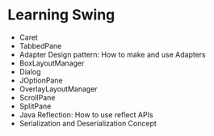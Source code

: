 <h1> Learning Swing</h1>
<ul>
<li>Caret</li>
<li>TabbedPane</li>
<li>Adapter Design pattern: How to make and use Adapters</li>
<li>BoxLayoutManager</li>
<li>Dialog</li>
<li>JOptionPane</li>
<li>OverlayLayoutManager</li>
<li>ScrollPane</li>
<li>SplitPane</li>
<li>Java Reflection: How to use reflect APIs</li>
<li>Serialization and Deserialization Concept</li>
</ul>
